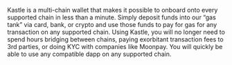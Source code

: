Kastle is a multi-chain wallet that makes it possible to onboard onto every supported chain in less than a minute. Simply deposit funds into our “gas tank” via card, bank, or crypto and use those funds to pay for gas for any transaction on any supported chain. Using Kastle, you will no longer need to spend hours bridging between chains, paying exorbitant transaction fees to 3rd parties, or doing KYC with companies like Moonpay. You will quickly be able to use any compatible dapp on any supported chain.
